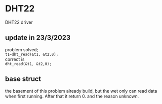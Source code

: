 # DHT22
DHT22 driver
## update in 23/3/2023  
problem solved;  
```t1=dht_read(&t1, &t2,0);```  
correct is  
`dht_read(&t1, &t2,0);`
## base struct
the basement of this problem already build, but the wet only can 
  read data when first running. After that it return 0. 
and the reason unknown. 